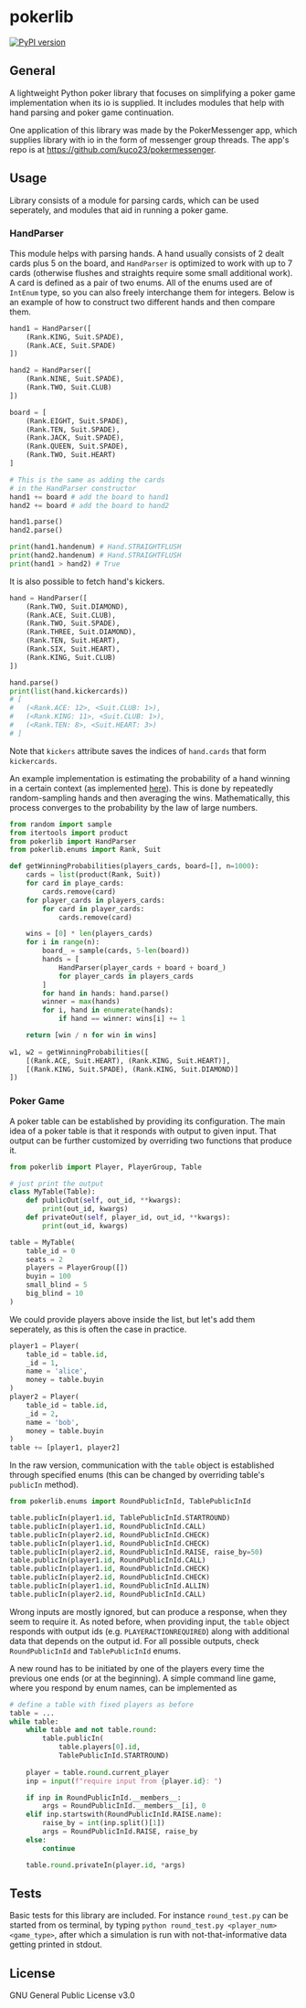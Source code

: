 # pokerlib
[![PyPI version](https://badge.fury.io/py/pokerlib.svg)](https://pypi.org/project/pokerlib)

## General
A lightweight Python poker library that focuses on simplifying a poker game implementation
when its io is supplied. It includes modules that help with hand parsing and poker game continuation.

One application of this library was made by the PokerMessenger app,
which supplies library with io in the form of messenger group threads.
The app's repo is at https://github.com/kuco23/pokermessenger.

## Usage
Library consists of a module for parsing cards, which can be used seperately, and modules 
that aid in running a poker game.

### HandParser
This module helps with parsing hands. A hand usually consists of 2 dealt cards plus 5 on the board, 
and `HandParser` is optimized to work with up to 7 cards (otherwise flushes and straights 
require some small additional work). A card is defined as a pair of two enums. 
All of the enums used are of `IntEnum` type, so you can also freely interchange them for integers. 
Below is an example of how to construct two different hands and then compare them.

```python
hand1 = HandParser([
    (Rank.KING, Suit.SPADE),
    (Rank.ACE, Suit.SPADE)
])

hand2 = HandParser([
    (Rank.NINE, Suit.SPADE),
    (Rank.TWO, Suit.CLUB)
])

board = [
    (Rank.EIGHT, Suit.SPADE),
    (Rank.TEN, Suit.SPADE),
    (Rank.JACK, Suit.SPADE),
    (Rank.QUEEN, Suit.SPADE),
    (Rank.TWO, Suit.HEART)
]

# This is the same as adding the cards 
# in the HandParser constructor
hand1 += board # add the board to hand1
hand2 += board # add the board to hand2

hand1.parse()
hand2.parse()

print(hand1.handenum) # Hand.STRAIGHTFLUSH
print(hand2.handenum) # Hand.STRAIGHTFLUSH
print(hand1 > hand2) # True
```

It is also possible to fetch hand's kickers.

```python
hand = HandParser([
    (Rank.TWO, Suit.DIAMOND),
    (Rank.ACE, Suit.CLUB),
    (Rank.TWO, Suit.SPADE),
    (Rank.THREE, Suit.DIAMOND),
    (Rank.TEN, Suit.HEART),
    (Rank.SIX, Suit.HEART),
    (Rank.KING, Suit.CLUB)
])

hand.parse()
print(list(hand.kickercards))
# [
#   (<Rank.ACE: 12>, <Suit.CLUB: 1>),
#   (<Rank.KING: 11>, <Suit.CLUB: 1>),
#   (<Rank.TEN: 8>, <Suit.HEART: 3>)
# ]
```

Note that `kickers` attribute saves the indices of `hand.cards` that form `kickercards`.

An example implementation is estimating the probability of a hand
winning in a certain context (as implemented [here](https://github.com/cookpete/poker-odds)).
This is done by repeatedly random-sampling hands and then averaging the wins.
Mathematically, this process converges to the probability by the law of large numbers.

```python
from random import sample
from itertools import product
from pokerlib import HandParser
from pokerlib.enums import Rank, Suit

def getWinningProbabilities(players_cards, board=[], n=1000):
    cards = list(product(Rank, Suit))
    for card in playe_cards: 
        cards.remove(card)
    for player_cards in players_cards:
        for card in player_cards:
            cards.remove(card)

    wins = [0] * len(players_cards)
    for i in range(n):
        board_ = sample(cards, 5-len(board))
        hands = [
            HandParser(player_cards + board + board_)
            for player_cards in players_cards
        ]
        for hand in hands: hand.parse()
        winner = max(hands)
        for i, hand in enumerate(hands):
            if hand == winner: wins[i] += 1

    return [win / n for win in wins]
    
w1, w2 = getWinningProbabilities([
    [(Rank.ACE, Suit.HEART), (Rank.KING, Suit.HEART)],
    [(Rank.KING, Suit.SPADE), (Rank.KING, Suit.DIAMOND)]
])
```

### Poker Game
A poker table can be established by providing its configuration.
The main idea of a poker table is that it responds with output to given input.
That output can be further customized by overriding two functions that produce it.

```python
from pokerlib import Player, PlayerGroup, Table

# just print the output
class MyTable(Table):
    def publicOut(self, out_id, **kwargs):
        print(out_id, kwargs)
    def privateOut(self, player_id, out_id, **kwargs):
        print(out_id, kwargs)

table = MyTable(
    table_id = 0
    seats = 2
    players = PlayerGroup([])
    buyin = 100
    small_blind = 5
    big_blind = 10
)
```

We could provide players above inside the list, but let's add them seperately,
as this is often the case in practice.

```python
player1 = Player(
    table_id = table.id,
    _id = 1,
    name = 'alice',
    money = table.buyin
)
player2 = Player(
    table_id = table.id,
    _id = 2,
    name = 'bob',
    money = table.buyin
)
table += [player1, player2]
```

In the raw version, communication with the `table` object is established through specified enums
(this can be changed by overriding table's `publicIn` method).

```python
from pokerlib.enums import RoundPublicInId, TablePublicInId

table.publicIn(player1.id, TablePublicInId.STARTROUND)
table.publicIn(player1.id, RoundPublicInId.CALL)
table.publicIn(player2.id, RoundPublicInId.CHECK)
table.publicIn(player1.id, RoundPublicInId.CHECK)
table.publicIn(player2.id, RoundPublicInId.RAISE, raise_by=50)
table.publicIn(player1.id, RoundPublicInId.CALL)
table.publicIn(player1.id, RoundPublicInId.CHECK)
table.publicIn(player2.id, RoundPublicInId.CHECK)
table.publicIn(player1.id, RoundPublicInId.ALLIN)
table.publicIn(player2.id, RoundPublicInId.CALL)
```

Wrong inputs are mostly ignored, but can produce a response, 
when they seem to require it. As noted before, when providing input,
the `table` object responds with output ids (e.g. `PLAYERACTIONREQUIRED`)
along with additional data that depends on the output id.
For all possible outputs, check `RoundPublicInId` and `TablePublicInId` enums.

A new round has to be initiated by one of the players every time the previous one ends (or at the beginning). 
A simple command line game, where you respond by enum names, can be implemented as

```python
# define a table with fixed players as before
table = ...
while table:
    while table and not table.round:
        table.publicIn(
            table.players[0].id, 
            TablePublicInId.STARTROUND)
        
    player = table.round.current_player
    inp = input(f"require input from {player.id}: ")

    if inp in RoundPublicInId.__members__:
        args = RoundPublicInId.__members__[i], 0
    elif inp.startswith(RoundPublicInId.RAISE.name):
        raise_by = int(inp.split()[1])
        args = RoundPublicInId.RAISE, raise_by
    else:
        continue

    table.round.privateIn(player.id, *args)
```

## Tests
Basic tests for this library are included.
For instance `round_test.py` can be started from os terminal, by typing `python round_test.py <player_num> <game_type>`, after which a simulation is run with not-that-informative data getting printed in stdout.

## License
GNU General Public License v3.0
